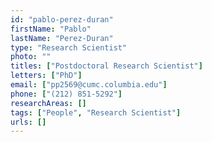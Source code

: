 ```yaml
---
id: "pablo-perez-duran"
firstName: "Pablo"
lastName: "Perez-Duran"
type: "Research Scientist"
photo: ""
titles: ["Postdoctoral Research Scientist"]
letters: ["PhD"]
email: ["pp2569@cumc.columbia.edu"]
phone: ["(212) 851-5292"]
researchAreas: []
tags: ["People", "Research Scientist"]
urls: []
---
```

